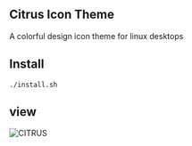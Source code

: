 ## Citrus Icon Theme
A colorful design icon theme for linux desktops

## Install

`./install.sh`

## view
![CITRUS](https://github.com/yeyushengfan258/Citrus-icon-theme/blob/master/view.png?raw=true)
